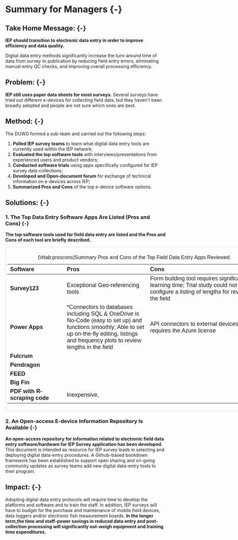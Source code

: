 # Summary for Managers {-}

## Take Home Message: {-}

**IEP should transition to electronic data entry in order to improve efficiency and data quality.**

Digital data entry methods significantly increase the turn-around time of data from survey to publication by reducing field entry errors, eliminating manual entry QC checks, and improving overall processing efficiency. 



## Problem: {-}

**IEP still uses paper data sheets for most surveys.**  Several surveys have tried out different e-devices for collecting field data, but they haven't been broadly adopted and people are not sure which ones are best.  



## Method: {-}

The DUWG formed a sub-team and carried out the following steps:

1. **Polled IEP survey teams** to learn what digital data entry tools are currently used within the IEP network; 
2. **Evaluated the top software tools** with interviews/presentations from experienced users and product vendors; 
3. **Conducted software trials** using apps specifically configured for IEP survey data collections;
4. **Developed and Open-document forum** for exchange of technical information on e-devices across IEP;
5. **Summarized Pros and Cons** of the top e-device software options.


## Solutions: {-}

### 1. The Top Data Entry Software Apps Are Listed (Pros and Cons)  {-}

**The top software tools used for field data entry are listed and the Pros and Cons of each tool are briefly described.**

<div style="border: 1px solid #ddd; padding: 5px; overflow-x: scroll; width:800px; "><table class=" lightable-paper table" style='font-family: "Arial Narrow", arial, helvetica, sans-serif; margin-left: auto; margin-right: auto; font-size: 18px; width: auto !important; margin-left: auto; margin-right: auto;'>
<caption style="font-size: initial !important;">(\#tab:proscons)Summary Pros and Cons of the Top Field Data Entry Apps Reviewed.</caption>
 <thead>
  <tr>
   <th style="text-align:left;position: sticky; top:0; background-color: #FFFFFF;"> Software </th>
   <th style="text-align:left;position: sticky; top:0; background-color: #FFFFFF;"> Pros </th>
   <th style="text-align:left;position: sticky; top:0; background-color: #FFFFFF;"> Cons </th>
  </tr>
 </thead>
<tbody>
  <tr>
   <td style="text-align:left;max-width: 4.5cm; font-weight: bold;"> Survey123 </td>
   <td style="text-align:left;max-width: 7cm; "> Exceptional Geo-referencing tools </td>
   <td style="text-align:left;max-width: 10cm; "> Form building tool requires significant learning time; Trial study could not easilly configure a listing of lengths for review in the field </td>
  </tr>
  <tr>
   <td style="text-align:left;max-width: 4.5cm; font-weight: bold;"> Power Apps </td>
   <td style="text-align:left;max-width: 7cm; "> *Connectors to databases including SQL &amp; OneDrive is No-Code (easy to set up) and functions smoothly;   Able to set up on-the-fly editing, listings and frequency plots to review lengths in the field </td>
   <td style="text-align:left;max-width: 10cm; "> API connectors to external devices requires the Azure license </td>
  </tr>
  <tr>
   <td style="text-align:left;max-width: 4.5cm; font-weight: bold;"> Fulcrum </td>
   <td style="text-align:left;max-width: 7cm; ">  </td>
   <td style="text-align:left;max-width: 10cm; ">  </td>
  </tr>
  <tr>
   <td style="text-align:left;max-width: 4.5cm; font-weight: bold;"> Pendragon </td>
   <td style="text-align:left;max-width: 7cm; ">  </td>
   <td style="text-align:left;max-width: 10cm; ">  </td>
  </tr>
  <tr>
   <td style="text-align:left;max-width: 4.5cm; font-weight: bold;"> FEED </td>
   <td style="text-align:left;max-width: 7cm; ">  </td>
   <td style="text-align:left;max-width: 10cm; ">  </td>
  </tr>
  <tr>
   <td style="text-align:left;max-width: 4.5cm; font-weight: bold;"> Big Fin </td>
   <td style="text-align:left;max-width: 7cm; ">  </td>
   <td style="text-align:left;max-width: 10cm; ">  </td>
  </tr>
  <tr>
   <td style="text-align:left;max-width: 4.5cm; font-weight: bold;"> PDF with R-scraping code </td>
   <td style="text-align:left;max-width: 7cm; "> Inexpensive, </td>
   <td style="text-align:left;max-width: 10cm; ">  </td>
  </tr>
</tbody>
</table></div>

### 2. An Open-access E-device Information Repository Is Available {-}

**An open-access repository for information related to electronic field data entry software/hardware for IEP Survey application has been developed**.  This document is intended as resource for IEP survey leads in selecting and deploying digital data-entry procedures. A Github-based bookdown framework has been established to support open sharing and on-going community updates as survey teams add new digital data-entry tools to their program.  


## Impact: {-}

Adopting digital data entry protocols will require time to develop the platforms and software and to train the staff. In addition, IEP surveys will have to budget for the purchase and maintenance of mobile field devices, data loggers and/or electronic fish measurement boards. **In the longer term,the time and staff-power savings in reduced data entry and post-collection processing will significantly out-weigh equipment and training time expenditures.**





